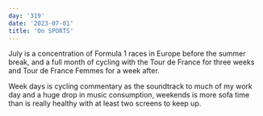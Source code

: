 ```yaml
---
day: '319'
date: '2023-07-01'
title: 'On SPORTS'
---
```


July is a concentration of Formula 1 races in Europe before the summer break, and a full month of cycling with the Tour de France for three weeks and Tour de France Femmes for a week after.

Week days is cycling commentary as the soundtrack to much of my work day and a huge drop in music consumption, weekends is more sofa time than is really healthy with at least two screens to keep up.
